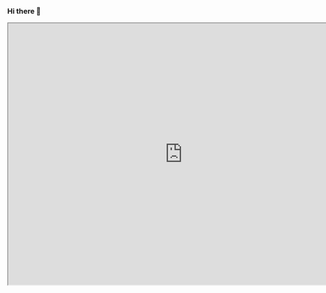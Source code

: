 ### Hi there 👋

<iframe src="https://cdpn.io/kpendic/debug/dyMrozL/WPkLYZoqzJYM" width="800" height="600" border="0"></iframe>

<!--
**mkdizajn/mkdizajn** is a ✨ _special_ ✨ repository because its `README.md` (this file) appears on your GitHub profile.

Here are some ideas to get you started:

- 🔭 I’m currently working on ...
- 🌱 I’m currently learning ...
- 👯 I’m looking to collaborate on ...
- 🤔 I’m looking for help with ...
- 💬 Ask me about ...
- 📫 How to reach me: ...
- 😄 Pronouns: ...
- ⚡ Fun fact: ...
-->
